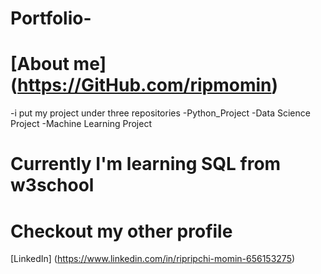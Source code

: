 # Portfolio-

# [About me] (https://GitHub.com/ripmomin)
-i put my project under three repositories 
-Python_Project 
-Data Science Project 
-Machine Learning Project 

# Currently I'm learning SQL from w3school

# Checkout my other profile 
[LinkedIn] (https://www.linkedin.com/in/ripripchi-momin-656153275)
